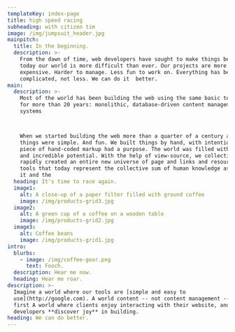 ```yaml
---
templateKey: index-page
title: high speed racing
subheading: with citizen tim
image: /img/jumpsuit_header.jpg
mainpitch:
  title: In the beginning.
  description: >-
    From the dawn of time, web developers have sought to make things better. But
    today our world is more difficult than ever. Our projects are more
    expensive. Harder to manage. Less fun to work on. Everything has become MORE
    complicated, not less. We can do it  better.
main:
  description: >-
    Most of the world has been building the web using the same basic technique
    for more than 20 years: monolithic, database-driven content management
    systems 



    When we started building the web more than a quarter of a century ago,
    things were simple. And fun. We built things by hand, with intention. Every
    piece of hand-coded markup had a purpose. The world was filled with optimism
    and incredible potential. With the help of view-source, we collectively and
    rapidly created an entire new universe of page and links and resources and
    tools that today represent the collective sum of human knowledge as we know
    it and the 
  heading: It's time to race again.
  image1:
    alt: A close-up of a paper filter filled with ground coffee
    image: /img/products-grid3.jpg
  image2:
    alt: A green cup of a coffee on a wooden table
    image: /img/products-grid2.jpg
  image3:
    alt: Coffee beans
    image: /img/products-grid1.jpg
intro:
  blurbs:
    - image: /img/coffee-gear.png
      text: Fooch.
  description: Hear me now.
  heading: Hear me roar.
description: >-
  Imagine a world where our tools are [simple and easy to
  use](http://google.com). A world content -- not content management -- comes
  first A world where clients enjoy interacting with their website, and where
  developers **discover joy** in building.
heading: We can do better.
---
```


